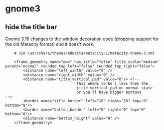 # gnome3

## hide the title bar

Gnome 3.16 changes to the window decoration code (dropping support for the old Metacity format) and it does't work.

        # vim /usr/share/themes/Adwaita/metacity-1/metacity-theme-3.xml
        
        <frame_geometry name="max" has_title="false" title_scale="medium" parent="normal" rounded_top_left="false" rounded_top_right="false">
            <distance name="left_width" value="0" />
            <distance name="right_width" value="0" />
            <distance name="title_vertical_pad" value="0"/> <!-- 
                                    This needs to be 1 less then the
                                    title_vertical_pad on normal state
                                    or you'll have bigger buttons                               -->
            <border name="title_border" left="10" right="10" top="0" bottom="0"/>
            <border name="button_border" left="0" right="0" top="0" bottom="0"/>
            <distance name="bottom_height" value="0" />
        </frame_geometry>
